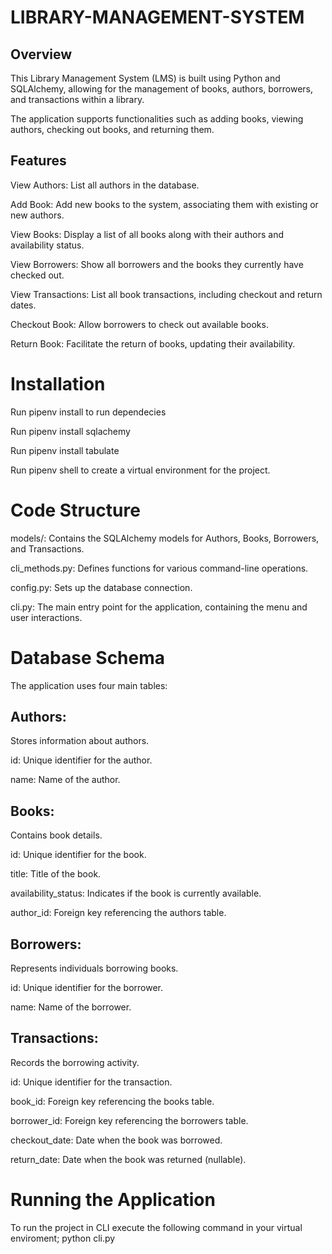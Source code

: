 # LIBRARY-MANAGEMENT-SYSTEM

## Overview

This Library Management System (LMS) is built using Python and SQLAlchemy, allowing for the management of books, authors, borrowers, and transactions within a library. 

The application supports functionalities such as adding books, viewing authors, checking out books, and returning them.

## Features

View Authors: List all authors in the database.

Add Book: Add new books to the system, associating them with existing or new authors.

View Books: Display a list of all books along with their authors and availability status.

View Borrowers: Show all borrowers and the books they currently have checked out.

View Transactions: List all book transactions, including checkout and return dates.

Checkout Book: Allow borrowers to check out available books.

Return Book: Facilitate the return of books, updating their availability.

# Installation
Run pipenv install to run dependecies

Run pipenv install sqlachemy 

Run pipenv install tabulate

Run pipenv shell to create a virtual environment for the project.

# Code Structure
models/: Contains the SQLAlchemy models for Authors, Books, Borrowers, and Transactions.

cli_methods.py: Defines functions for various command-line operations.

config.py: Sets up the database connection.

cli.py: The main entry point for the application, containing the menu and user interactions.

# Database Schema
The application uses four main tables:

## Authors: 
Stores information about authors.

id: Unique identifier for the author.

name: Name of the author.

## Books:
 Contains book details.

id: Unique identifier for the book.

title: Title of the book.

availability_status: Indicates if the book is currently available.

author_id: Foreign key referencing the authors table.

## Borrowers: 

Represents individuals borrowing books.

id: Unique identifier for the borrower.

name: Name of the borrower.

## Transactions: 
Records the borrowing activity.

id: Unique identifier for the transaction.

book_id: Foreign key referencing the books table.

borrower_id: Foreign key referencing the borrowers table.

checkout_date: Date when the book was borrowed.

return_date: Date when the book was returned (nullable).


# Running the Application

To run the project in CLI  execute the following command in your virtual enviroment; python cli.py

